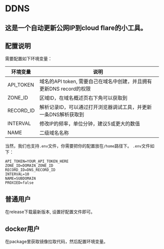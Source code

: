 # DDNS
## 这是一个自动更新公网IP到cloud flare的小工具。

## 配置说明
需要配置如下环境变量：

|  环境变量   | 说明  |
|  ----  | ----  |
| API_TOKEN  | 域名的API token, 需要自己在域名中创建，并且拥有更新DNS record的权限|
| ZONE_ID  | 区域ID，在域名概述页右下角可以获取到|
| RECORD_ID  | 解析记录ID，可以通过打开浏览器调试工具，并更新一条DNS解析获取到 |
| INTERVAL  | 修改IP的频率，单位分钟，建议5或更大的数值|
| NAME  | 二级域名名称|

当然，我们也支持`.env`文件，你需要把你的配置放在`/home`路径下。
`.env`文件如下：
```
API_TOKEN=YOUR_API_TOKEN_HERE
ZONE_ID=DOMAIN_ZONE_ID
RECORD_ID=DNS_RECORD_ID
INTERVAL=10
NAME=SUBDOMAIN
PROXIED=false
```
## 普通用户
在release下载最新版本, 设置好配置文件即可。

## docker用户
在package里获取镜像拉取代码，然后配置环境变量。
